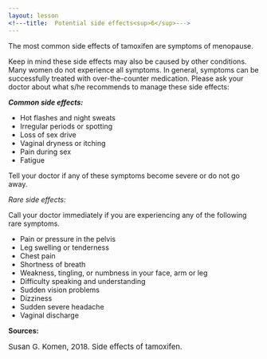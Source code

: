 ```yaml
---
layout: lesson
<!---title:  Potential side effects<sup>6</sup>--->
---
```

The most common side effects of tamoxifen are symptoms of menopause. 

Keep in mind these side effects may also be caused by other conditions. Many women do not experience all symptoms. In general, symptoms can be successfully treated with over-the-counter medication. Please ask your doctor about what s/he recommends to manage these side effects:

***Common side effects:***

* Hot flashes and night sweats
* Irregular periods or spotting
* Loss of sex drive
* Vaginal dryness or itching
* Pain during sex
* Fatigue

Tell your doctor if any of these symptoms become severe or do not go away.

*Rare side effects:*

Call your doctor immediately if you are experiencing any of the following rare symptoms. 

* Pain or pressure in the pelvis
* Leg swelling or tenderness
* Chest pain
* Shortness of breath
* Weakness, tingling, or numbness in your face, arm or leg
* Difficulty speaking and understanding
* Sudden vision problems
* Dizziness
* Sudden severe headache
* Vaginal discharge

**Sources:**

<span style="font-size:15px;">Susan G. Komen, 2018. Side effects of tamoxifen.</span>
